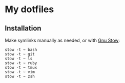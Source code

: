# My dotfiles

## Installation

Make symlinks manually as needed, or with
[Gnu Stow](https://www.gnu.org/software/stow/):

```
stow -t ~ bash
stow -t ~ git
stow -t ~ ls
stow -t ~ ruby
stow -t ~ tmux
stow -t ~ vim
stow -t ~ zsh
```
